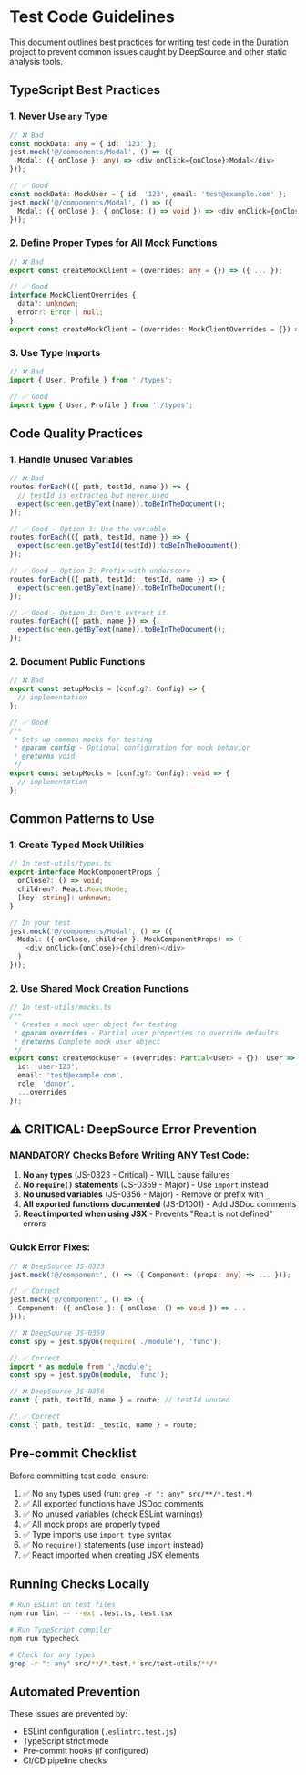 # Test Code Guidelines

This document outlines best practices for writing test code in the Duration project to prevent common issues caught by DeepSource and other static analysis tools.

## TypeScript Best Practices

### 1. Never Use `any` Type
```typescript
// ❌ Bad
const mockData: any = { id: '123' };
jest.mock('@/components/Modal', () => ({
  Modal: ({ onClose }: any) => <div onClick={onClose}>Modal</div>
}));

// ✅ Good
const mockData: MockUser = { id: '123', email: 'test@example.com' };
jest.mock('@/components/Modal', () => ({
  Modal: ({ onClose }: { onClose: () => void }) => <div onClick={onClose}>Modal</div>
}));
```

### 2. Define Proper Types for All Mock Functions
```typescript
// ❌ Bad
export const createMockClient = (overrides: any = {}) => ({ ... });

// ✅ Good
interface MockClientOverrides {
  data?: unknown;
  error?: Error | null;
}
export const createMockClient = (overrides: MockClientOverrides = {}) => ({ ... });
```

### 3. Use Type Imports
```typescript
// ❌ Bad
import { User, Profile } from './types';

// ✅ Good
import type { User, Profile } from './types';
```

## Code Quality Practices

### 1. Handle Unused Variables
```typescript
// ❌ Bad
routes.forEach(({ path, testId, name }) => {
  // testId is extracted but never used
  expect(screen.getByText(name)).toBeInTheDocument();
});

// ✅ Good - Option 1: Use the variable
routes.forEach(({ path, testId, name }) => {
  expect(screen.getByTestId(testId)).toBeInTheDocument();
});

// ✅ Good - Option 2: Prefix with underscore
routes.forEach(({ path, testId: _testId, name }) => {
  expect(screen.getByText(name)).toBeInTheDocument();
});

// ✅ Good - Option 3: Don't extract it
routes.forEach(({ path, name }) => {
  expect(screen.getByText(name)).toBeInTheDocument();
});
```

### 2. Document Public Functions
```typescript
// ❌ Bad
export const setupMocks = (config?: Config) => {
  // implementation
};

// ✅ Good
/**
 * Sets up common mocks for testing
 * @param config - Optional configuration for mock behavior
 * @returns void
 */
export const setupMocks = (config?: Config): void => {
  // implementation
};
```

## Common Patterns to Use

### 1. Create Typed Mock Utilities
```typescript
// In test-utils/types.ts
export interface MockComponentProps {
  onClose?: () => void;
  children?: React.ReactNode;
  [key: string]: unknown;
}

// In your test
jest.mock('@/components/Modal', () => ({
  Modal: ({ onClose, children }: MockComponentProps) => (
    <div onClick={onClose}>{children}</div>
  )
}));
```

### 2. Use Shared Mock Creation Functions
```typescript
// In test-utils/mocks.ts
/**
 * Creates a mock user object for testing
 * @param overrides - Partial user properties to override defaults
 * @returns Complete mock user object
 */
export const createMockUser = (overrides: Partial<User> = {}): User => ({
  id: 'user-123',
  email: 'test@example.com',
  role: 'donor',
  ...overrides
});
```

## ⚠️ CRITICAL: DeepSource Error Prevention

### MANDATORY Checks Before Writing ANY Test Code:

1. **No `any` types** (JS-0323 - Critical) - WILL cause failures
2. **No `require()` statements** (JS-0359 - Major) - Use `import` instead
3. **No unused variables** (JS-0356 - Major) - Remove or prefix with `_`
4. **All exported functions documented** (JS-D1001) - Add JSDoc comments
5. **React imported when using JSX** - Prevents "React is not defined" errors

### Quick Error Fixes:
```typescript
// ❌ DeepSource JS-0323
jest.mock('@/component', () => ({ Component: (props: any) => ... }));

// ✅ Correct
jest.mock('@/component', () => ({ 
  Component: ({ onClose }: { onClose: () => void }) => ... 
}));

// ❌ DeepSource JS-0359  
const spy = jest.spyOn(require('./module'), 'func');

// ✅ Correct
import * as module from './module';
const spy = jest.spyOn(module, 'func');

// ❌ DeepSource JS-0356
const { path, testId, name } = route; // testId unused

// ✅ Correct
const { path, testId: _testId, name } = route;
```

## Pre-commit Checklist

Before committing test code, ensure:

1. ✅ No `any` types used (run: `grep -r ": any" src/**/*.test.*`)
2. ✅ All exported functions have JSDoc comments
3. ✅ No unused variables (check ESLint warnings)
4. ✅ All mock props are properly typed
5. ✅ Type imports use `import type` syntax
6. ✅ No `require()` statements (use `import` instead)
7. ✅ React imported when creating JSX elements

## Running Checks Locally

```bash
# Run ESLint on test files
npm run lint -- --ext .test.ts,.test.tsx

# Run TypeScript compiler
npm run typecheck

# Check for any types
grep -r ": any" src/**/*.test.* src/test-utils/**/*
```

## Automated Prevention

These issues are prevented by:
- ESLint configuration (`.eslintrc.test.js`)
- TypeScript strict mode
- Pre-commit hooks (if configured)
- CI/CD pipeline checks